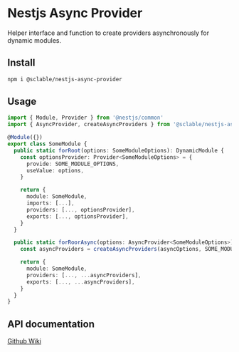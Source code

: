 # Nestjs Async Provider

Helper interface and function to create providers asynchronously for dynamic modules.

## Install

```bash
npm i @sclable/nestjs-async-provider
```

## Usage

```typescript
import { Module, Provider } from '@nestjs/common'
import { AsyncProvider, createAsyncProviders } from '@sclable/nestjs-async-provider'

@Module({})
export class SomeModule {
  public static forRoot(options: SomeModuleOptions): DynamicModule {
    const optionsProvider: Provider<SomeModuleOptions> = {
      provide: SOME_MODULE_OPTIONS,
      useValue: options,
    }

    return {
      module: SomeModule,
      imports: [...],
      providers: [..., optionsProvider],
      exports: [..., optionsProvider],
    }
  }

  public static forRoorAsync(options: AsyncProvider<SomeModuleOptions>): DynamicModule {
    const asyncProviders = createAsyncProviders(asyncOptions, SOME_MODULE_OPTIONS)

    return {
      module: SomeModule,
      providers: [..., ...asyncProviders],
      exports: [..., ...asyncProviders],
    }
  }
}
```

## API documentation

[Github Wiki](https://github.com/sclable/nestjs-libs/wiki/async-provider)
